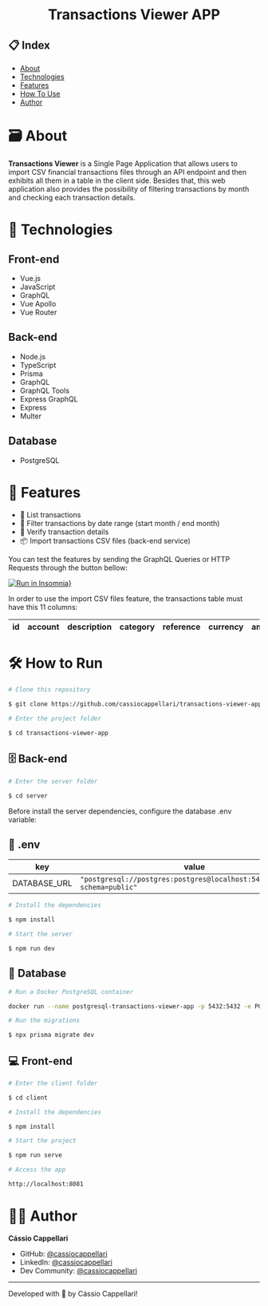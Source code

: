 <h1 align="center">Transactions Viewer APP</h1>

## 📋 Index

- [About](#-about)
- [Technologies](#-technologies)
- [Features](#-features)
- [How To Use](#-how-to-use)
- [Author](#-author)

# 🗃 About

**Transactions Viewer** is a Single Page Application that allows users to import CSV financial transactions files through an API endpoint and then exhibits all them in a table in the client side. Besides that, this web application also provides the possibility of filtering transactions by month and checking each transaction details.

# 🤖 Technologies

## Front-end

- Vue.js
- JavaScript
- GraphQL
- Vue Apollo
- Vue Router

## Back-end

- Node.js
- TypeScript
- Prisma
- GraphQL
- GraphQL Tools
- Express GraphQL
- Express
- Multer

## Database

- PostgreSQL

# 🚀 Features

- 📃 List transactions
- 📆 Filter transactions by date range (start month / end month)
- 🔎 Verify transaction details
- 📦 Import transactions CSV files (back-end service)

You can test the features by sending the GraphQL Queries or HTTP Requests through the button bellow:

[![Run in Insomnia}](https://insomnia.rest/images/run.svg)](https://insomnia.rest/run/?label=transactions-viewer-app&uri=https%3A%2F%2Fraw.githubusercontent.com%2Fcassiocappellari%2Ftransactions-viewer-app%2Fmaster%2Fserver%2Ftransaction-viewer-collection.json)

In order to use the import CSV files feature, the transactions table must have this 11 columns:

| id 	| account 	| description 	| category 	| reference 	| currency 	| amount 	| status 	| transactionDate 	| createdAt 	| updatedAt 	|
|:--:	|:-------:	|:-----------:	|:--------:	|:---------:	|:--------:	|:------:	|:------:	|:---------------:	|:---------:	|:---------:	|

# 🛠 How to Run

```bash
# Clone this repository

$ git clone https://github.com/cassiocappellari/transactions-viewer-app

# Enter the project folder

$ cd transactions-viewer-app

```

## 🗄 Back-end

```bash
# Enter the server folder

$ cd server
```
Before install the server dependencies, configure the database .env variable:
## 🔑 .env

key|value
---|---
DATABASE_URL|`"postgresql://postgres:postgres@localhost:5432/postgres?schema=public"`

```bash
# Install the dependencies

$ npm install

# Start the server

$ npm run dev
```

## 💽 Database

```bash
# Run a Docker PostgreSQL container

docker run --name postgresql-transactions-viewer-app -p 5432:5432 -e POSTGRES_PASSWORD=postgres -d postgres

# Run the migrations

$ npx prisma migrate dev
```

## 💻 Front-end

```bash
# Enter the client folder

$ cd client

# Install the dependencies

$ npm install

# Start the project

$ npm run serve

# Access the app

http://localhost:8081
```

# 👨‍🚀 Author

**Cássio Cappellari**

- GitHub: [@cassiocappellari](https://github.com/cassiocappellari)
- LinkedIn: [@cassiocappellari](https://www.linkedin.com/in/cassiocappellari/)
- Dev Community: [@cassiocappellari](https://dev.to/cassiocappellari)

---

Developed with 🤍 by Cássio Cappellari!
